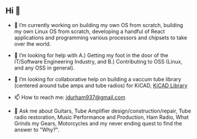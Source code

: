 ## Hi 👋

- 🔭 I’m currently working on building my own OS from scratch, building my own Linux OS from scratch, developing a handful of React applications and programming various processors and chipsets to take over the world.

- 🤔 I’m looking for help with A.) Getting my foot in the door of the IT/Software Engineering Industry, and B.) Contributing to OSS (Linux, and any OSS in general).

- 👯 I’m looking for collaborative help on building a vaccum tube library (centered around tube amps and tube radios) for KiCAD, [KiCAD Library](https://github.com/kilodelta8/kicad_vacuum_tube_library)

- 📫 How to reach me: jdurham937@gmail.com

- 💬 Ask me about Guitars, Tube Amplifier design/construction/repair, Tube radio restoration, Music Performance and Production, Ham Radio, What Grinds my Gears, Motorcycles and my never ending quest to find the answer to "Why?".


<!--
**kilodelta8/kilodelta8** is a ✨ _special_ ✨ repository because its `README.md` (this file) appears on your GitHub profile.

Here are some ideas to get you started:

- 🔭 I’m currently working on ...
- 🌱 I’m currently learning ...
- 👯 I’m looking to collaborate on ...
- 🤔 I’m looking for help with ...
- 💬 Ask me about ...
- 📫 How to reach me: ...
- 😄 Pronouns: ...
- ⚡ Fun fact: ...
-->
